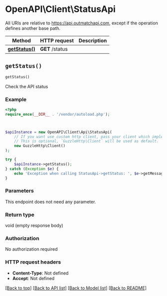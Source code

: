 # OpenAPI\Client\StatusApi

All URIs are relative to https://api.outmatchapi.com, except if the operation defines another base path.

| Method | HTTP request | Description |
| ------------- | ------------- | ------------- |
| [**getStatus()**](StatusApi.md#getStatus) | **GET** /status |  |


## `getStatus()`

```php
getStatus()
```



Check the API status

### Example

```php
<?php
require_once(__DIR__ . '/vendor/autoload.php');



$apiInstance = new OpenAPI\Client\Api\StatusApi(
    // If you want use custom http client, pass your client which implements `GuzzleHttp\ClientInterface`.
    // This is optional, `GuzzleHttp\Client` will be used as default.
    new GuzzleHttp\Client()
);

try {
    $apiInstance->getStatus();
} catch (Exception $e) {
    echo 'Exception when calling StatusApi->getStatus: ', $e->getMessage(), PHP_EOL;
}
```

### Parameters

This endpoint does not need any parameter.

### Return type

void (empty response body)

### Authorization

No authorization required

### HTTP request headers

- **Content-Type**: Not defined
- **Accept**: Not defined

[[Back to top]](#) [[Back to API list]](../../README.md#endpoints)
[[Back to Model list]](../../README.md#models)
[[Back to README]](../../README.md)
